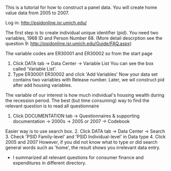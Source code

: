 This is a tutorial for how to construct a panel data. You will create home value data from 2005 to 2007.

Log in: http://psidonline.isr.umich.edu/

The first step is to create individual unique identifier (pid). You need two variables, 1968 ID and Person Number 68.
(More detail descrption see the question 9: http://psidonline.isr.umich.edu/Guide/FAQ.aspx)

The variable codes are ER30001 and ER30002 so from the start page
  1. Click DATA tab -> Data Center -> Variable List 
You can see the box called 'Variable List'. 
  2. Type ER30001 ER30002 and click 'Add Variables'
Now your data set contains two variables with Release number. Later, we wil construct pid after add housing variables.



The variable of our interest is how much individual's housing wealth during the recession period.
The best (but time consuming) way to find the relevant question is to read all questionnaire
  1. Click DOCUMENTATION tab -> Questionnaires & supporting documentation -> 2000s -> 2005 or 2007 -> Codebook

Easier way is to use search box.
  2. Click DATA tab -> Data Center -> Search
  3. Check 'PSID Family-level' and 'PSID Individual-level' in Data type
  4. Click 2005 and 2007
However, if you did not know what to type or did search general words such as 'home', the result shows you irrelevant data entry.

* I summarized all relevant questions for consumer finance and expenditures in different directory. 
